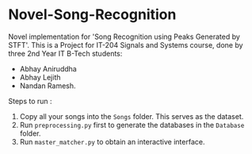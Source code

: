# Novel-Song-Recognition

Novel implementation for 'Song Recognition using Peaks Generated by STFT'.
This is a Project for IT-204 Signals and Systems course, done by three 2nd Year IT B-Tech students:

- Abhay Aniruddha
- Abhay Lejith
- Nandan Ramesh.

Steps to run :

1. Copy all your songs into the `Songs` folder. This serves as the dataset.
2. Run `preprocessing.py` first to generate the databases in the `Database` folder.
3. Run `master_matcher.py` to obtain an interactive interface.

